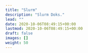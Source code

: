 ```yaml
---
title: "Slurm"
description: "Slurm Doks."
lead: ""
date: 2020-10-06T08:49:15+00:00
lastmod: 2020-10-06T08:49:15+00:00
draft: false
images: []
weight: 50
---
```

